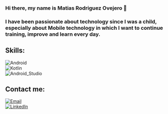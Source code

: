 ### Hi there, my name is Matias Rodriguez Ovejero 👋

### I have been passionate about technology since I was a child, especially about Mobile technology in which I want to continue training, improve and learn every day.




## Skills:
![Android](https://img.shields.io/badge/Android-3DDC84?style=for-the-badge&logo=android&logoColor=white&labelColor=101010)</br>
![Kotlin](https://img.shields.io/badge/Kotlin-0095D5?style=for-the-badge&logo=kotlin&logoColor=white&labelColor=101010)</br>
![Android_Studio](https://img.shields.io/badge/Android_Studio-3DDC84?style=for-the-badge&logo=android-studio&logoColor=white&labelColor=101010)</br>


## Contact me:

[![Email](https://img.shields.io/badge/matias141201@gmail.com-D14836?style=for-the-badge&logo=gmail&logoColor=white&labelColor=101010)](mailto:matias141201@gmail.com)</br>
[![LinkedIn](https://img.shields.io/badge/LinkedIn-matias_rodriguez_ovejero-0077B5?style=for-the-badge&logo=linkedin&logoColor=white&labelColor=101010)](https://www.linkedin.com/in/matias-rodriguez-ovejero/)


